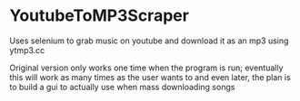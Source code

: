 # YoutubeToMP3Scraper
Uses selenium to grab music on youtube and download it as an mp3 using ytmp3.cc

Original version only works one time when the program is run;
eventually this will work as many times as the user wants to
and even later, the plan is to build a gui to actually use when mass downloading songs
